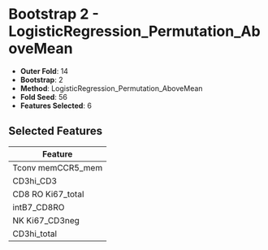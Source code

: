 # Bootstrap 2 - LogisticRegression_Permutation_AboveMean

- **Outer Fold**: 14
- **Bootstrap**: 2
- **Method**: LogisticRegression_Permutation_AboveMean
- **Fold Seed**: 56
- **Features Selected**: 6

## Selected Features

| Feature |
|---------|
| Tconv memCCR5_mem |
| CD3hi_CD3 |
| CD8 RO Ki67_total |
| intB7_CD8RO |
| NK Ki67_CD3neg |
| CD3hi_total |
